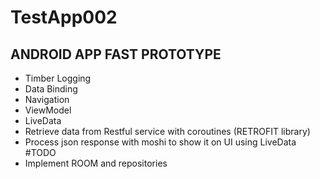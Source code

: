# TestApp002

## ANDROID APP FAST PROTOTYPE
 - Timber Logging
 - Data Binding
 - Navigation
 - ViewModel
 - LiveData
 - Retrieve data from Restful service with coroutines (RETROFIT library)
 - Process json response with moshi to show it on UI using LiveData
 #TODO
 - Implement ROOM and repositories
